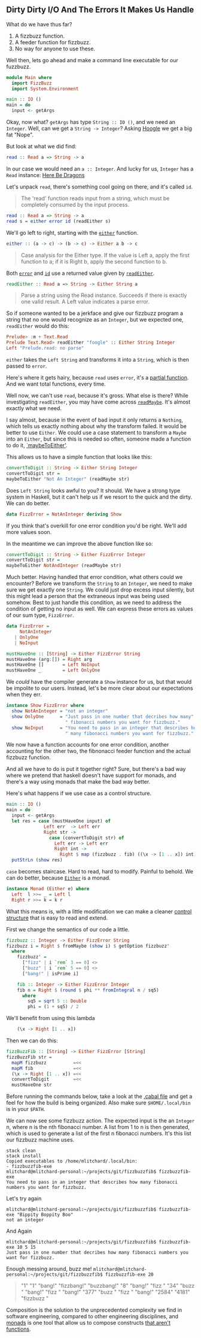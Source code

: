 ## Dirty Dirty I/O And The Errors It Makes Us Handle

What do we have thus far?

1. A fizzbuzz function.
2. A feeder function for fizzbuzz.
3. No way for anyone to use these.

Well then, lets go ahead and make a command line executable for our fuzzbuzz.

```haskell
module Main where
  import FizzBuzz
  import System.Environment

main :: IO ()
main = do
  input <- getArgs
```

Okay, now what? `getArgs` has type `String :: IO ()`, and we need an `Integer`.
Well, can we get a `String -> Integer`? Asking [Hoogle](https://www.haskell.org/hoogle/) we get a big fat "Nope". 

But look at what we did find:

```haskell
read :: Read a => String -> a
```
In our case we would need an `a :: Integer`. And lucky for us,
`Integer` has a `Read` instance:
[Here Be Dragons](http://hackage.haskell.org/package/base-4.8.1.0/docs/src/GHC.Read.html#line-464)

Let's unpack `read`, there's something cool going on there, and it's called
`id`.

> The 'read' function reads input from a string, which must be
> completely consumed by the input process.

```haskell
read :: Read a => String -> a
read s = either error id (readEither s)
```
We'll go left to right, starting with the [`either`](https://hackage.haskell.org/package/base-4.8.1.0/docs/Data-Either.html) function.
```haskell
either :: (a -> c) -> (b -> c) -> Either a b -> c 
```

> Case analysis for the Either type. If the value is Left a, apply the first function to a; if it is Right b, apply the second function to b.

Both [`error`](http://hackage.haskell.org/package/base-4.8.1.0/docs/Prelude.html#v:error) and [`id`](http://hackage.haskell.org/package/base-4.8.1.0/docs/Prelude.html#v:id) use a returned value given by [`readEither`](https://hackage.haskell.org/package/base-4.8.1.0/docs/Text-Read.html).
```haskell
readEither :: Read a => String -> Either String a 
```

> Parse a string using the Read instance. Succeeds if there is exactly one valid result. A Left value indicates a parse error.

So if someone wanted to be a jerkface and give our fizzbuzz program a string that no one would recognize as an `Integer`, but we expected one, `readEither` would do this:
```haskell
Prelude> :m + Text.Read
Prelude Text.Read> readEither "foogle" :: Either String Integer
Left "Prelude.read: no parse"
```
`either` takes the `Left String` and transforms it into a `String`, which is then passed to `error`.

Here's where it gets hairy, because `read` uses `error`, it's a [partial function](https://wiki.haskell.org/Partial_functions). And we want total functions,
every time.

Well now, we can't use `read`, because it's gross. What else is there? While investigating `readEither`, you may have come across [`readMaybe`](https://hackage.haskell.org/package/base-4.8.1.0/docs/Text-Read.html). It's almost exactly what we need.

I say almost, because in the event of bad input it only returns a `Nothing`, which tells us exactly nothing about why the transform failed. It would be better to use `Either`. We could use a case statement to transform a `Maybe` into an `Either`, but since this is needed so often, someone made a function to do it, [`maybeToEither'](https://hackage.haskell.org/package/MissingH-1.3.0.1/docs/Data-Either-Utils.html).

This allows us to have a simple function that looks like this:
```haskell
convertToDigit :: String -> Either String Integer
convertToDigit str =
maybeToEither "Not An Integer" (readMaybe str)
```
Does `Left String` looks awful to you? It should. We have a strong type system in Haskell, but it can't help us if we resort to the quick and the dirty. We can do better.

```haskell
data FizzError = NotAnInteger deriving Show
```

If you think that's overkill for one error condition you'd be right. We'll add more values soon.

In the meantime we can improve the above function like so:

```haskell
convertToDigit :: String -> Either FizzError Integer
convertToDigit str =
maybeToEither NotAndInteger (readMaybe str)
```

Much better. Having handled that error condition, what others could we encounter? Before we transform the `String` to an `Integer`, we need to make sure we get exactly one `String`. We could just drop excess input silently, but this might 
lead a person that the extraneous input was being used somehow. Best to just 
handle this condition, as we need to address the condition of getting no
input as well. We can express these errors as values of our sum type, `FizzError`.

```haskell
data FizzError =
     NotAnInteger
   | OnlyOne
   | NoInput

mustHaveOne :: [String] -> Either FizzError String
mustHaveOne (arg:[]) = Right arg
mustHaveOne []       = Left NoInput
mustHaveOne _        = Left OnlyOne
```

We *could* have the compiler generate a `Show` instance for us, but that
would be impolite to our users. Instead, let's be more clear about our 
expectations when they err.

```haskell
instance Show FizzError where
  show NotAnInteger = "not an integer"
  show OnlyOne      = "Just pass in one number that decribes how many"    ++
                      " fibonacci numbers you want for fizzbuzz."
  show NoInput      = "You need to pass in an integer that describes how" ++
                      " many fibonacci numbers you want for fizzbuzz."
```

We now have a function accounts for one error condition, another accounting for the other two, the fibnonacci feeder function and 
the actual fizzbuzz function.

And all we have to do is put it together right?
Sure, but there's a bad way where we pretend that haskell doesn't have
support for monads, and there's a way using monads that make the bad way better.

Here's what happens if we use case as a control structure.

```haskell
main :: IO ()
main = do
  input <- getArgs
  let res = case (mustHaveOne input) of
              Left err  -> Left err
              Right str ->
                case (convertToDigit str) of
                  Left err -> Left err
                  Right int ->
                    Right $ map (fizzbuzz . fib) ((\x -> [1 .. x]) int)
  putStrLn (show res)
```

`case` becomes staircase. Hard to read, hard to modify. Painful to behold.
We can do better, because [`Either`](https://hackage.haskell.org/package/base-4.8.1.0/docs/Data-Either.html) is a monad.

```haskell
instance Monad (Either e) where
  Left  l >>= _ = Left l
  Right r >>= k = k r
```

What this means is, with a little modification we can make a cleaner
[control structure](https://www.fpcomplete.com/school/starting-with-haskell/basics-of-haskell/10_Error_Handling) that is easy to read and extend.

First we change the semantics of our code a little.

```haskell
fizzbuzz :: Integer -> Either FizzError String
fizzbuzz i = Right $ fromMaybe (show i) $ getOption fizzbuzz'
  where
    fizzbuzz' =
      ["fizz" | i `rem` 3 == 0] <>
      ["buzz" | i `rem` 5 == 0] <>
      ["bang!" | isPrime i]

    fib :: Integer -> Either FizzError Integer
    fib n = Right $ (round $ phi ** fromIntegral n / sq5)
      where
        sq5 = sqrt 5 :: Double
        phi = (1 + sq5) / 2
```

We'll benefit from using this lambda

```haskell
    (\x -> Right [1 .. x])
```

Then we can do this:

```haskell
fizzBuzzFib :: [String] -> Either FizzError [String]
fizzBuzzFib str =
  mapM fizzbuzz          =<<
  mapM fib               =<<
  (\x -> Right [1 .. x]) =<<
  convertToDigit         =<<
  mustHaveOne str
```

Before running the commands below, take a look at the [.cabal file](https://www.haskell.org/cabal/users-guide/developing-packages.html#editing-the-.cabal-file) and get a feel for how the build is being organized. Also make sure `$HOME/.local/bin` is in your `$PATH`.

We can now see some fizzbuzz action. The expected input is the an `Integer` n,
where n is the nth fibonacci number. A list from 1 to n is then generated,
which is used to generate a list of the first n fibonacci numbers. It's this list our fizzbuzz machine uses.

    stack clean
    stack install
    Copied executables to /home/mlitchard/.local/bin:
    - fizzbuzzfib-exe
    mlitchard@mlitchard-personal:~/projects/git/fizzbuzzfib$ fizzbuzzfib-exe
    You need to pass in an integer that describes how many fibonacci numbers you want for fizzbuzz.

Let's try again

    mlitchard@mlitchard-personal:~/projects/git/fizzbuzzfib$ fizzbuzzfib-exe "Bippity Boppity Boo"
    not an integer

And Again

    mlitchard@mlitchard-personal:~/projects/git/fizzbuzzfib$ fizzbuzzfib-exe 10 5 15
    Just pass in one number that decribes how many fibonacci numbers you want for fizzbuzz.

Enough messing around, buzz me!
`mlitchard@mlitchard-personal:~/projects/git/fizzbuzzfib$ fizzbuzzfib-exe 20`

> "1"
> "1"
> "bang!"
> "fizzbang!"
> "buzzbang!"
> "8"
> "bang!"
> "fizz "
> "34"
> "buzz "
> "bang!"
> "fizz "
> "bang!"
> "377"
> "buzz "
> "fizz "
> "bang!"
> "2584"
> "4181"
> "fizzbuzz "


Composition is the solution to the unprecedented complexity we find in software engineering, compared to other engineering disciplines, and [monads](https://www.youtube.com/watch?v=ZhuHCtR3xq8) is one tool that allow us to compose constructs [that aren't functions](http://adit.io/posts/2013-04-17-functors,_applicatives,_and_monads_in_pictures.html).


